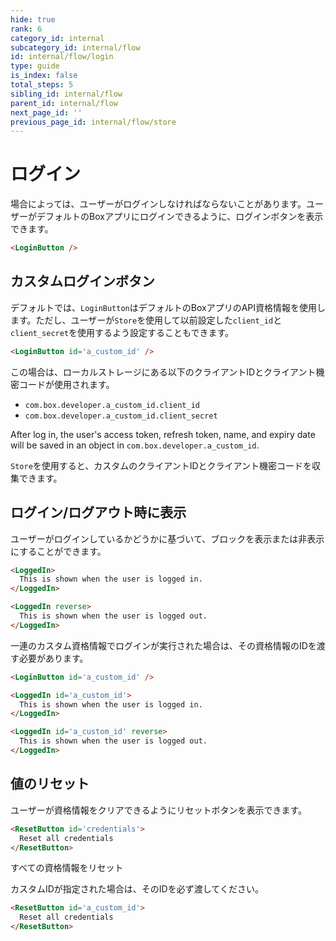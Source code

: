 ```yaml
---
hide: true
rank: 6
category_id: internal
subcategory_id: internal/flow
id: internal/flow/login
type: guide
is_index: false
total_steps: 5
sibling_id: internal/flow
parent_id: internal/flow
next_page_id: ''
previous_page_id: internal/flow/store
---
```

<!-- does not need translation -->

# ログイン

場合によっては、ユーザーがログインしなければならないことがあります。ユーザーがデフォルトのBoxアプリにログインできるように、ログインボタンを表示できます。

```html
<LoginButton />
```

<LoginButton>

</LoginButton>

## カスタムログインボタン

デフォルトでは、`LoginButton`はデフォルトのBoxアプリのAPI資格情報を使用します。ただし、ユーザーが`Store`を使用して以前設定した`client_id`と`client_secret`を使用するよう設定することもできます。

```html
<LoginButton id='a_custom_id' />
```

この場合は、ローカルストレージにある以下のクライアントIDとクライアント機密コードが使用されます。

* `com.box.developer.a_custom_id.client_id` 
* `com.box.developer.a_custom_id.client_secret`

After log in, the user's access token, refresh token, name, and expiry date will
be saved in an object in `com.box.developer.a_custom_id`.

<Message>

`Store`を使用すると、カスタムのクライアントIDとクライアント機密コードを収集できます。

</Message>

## ログイン/ログアウト時に表示

ユーザーがログインしているかどうかに基づいて、ブロックを表示または非表示にすることができます。

```html
<LoggedIn>
  This is shown when the user is logged in.
</LoggedIn>

<LoggedIn reverse>
  This is shown when the user is logged out.
</LoggedIn>
```

一連のカスタム資格情報でログインが実行された場合は、その資格情報のIDを渡す必要があります。

```html
<LoginButton id='a_custom_id' />

<LoggedIn id='a_custom_id'>
  This is shown when the user is logged in.
</LoggedIn>

<LoggedIn id='a_custom_id' reverse>
  This is shown when the user is logged out.
</LoggedIn>
```

## 値のリセット

ユーザーが資格情報をクリアできるようにリセットボタンを表示できます。

```html
<ResetButton id='credentials'>
  Reset all credentials
</ResetButton>
```

<H>

<ResetButton id="credentials">

すべての資格情報をリセット

</ResetButton>

</H>

カスタムIDが指定された場合は、そのIDを必ず渡してください。

```html
<ResetButton id='a_custom_id'>
  Reset all credentials
</ResetButton>
```
